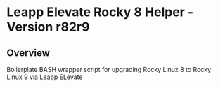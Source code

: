 # Leapp Elevate Rocky 8 Helper - Version r82r9

## Overview
Boilerplate BASH wrapper script for upgrading Rocky Linux 8 to Rocky Linux 9 via Leapp ELevate
